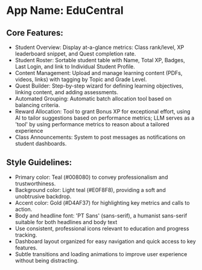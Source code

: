 # **App Name**: EduCentral

## Core Features:

- Student Overview: Display at-a-glance metrics: Class rank/level, XP leaderboard snippet, and Quest completion rate.
- Student Roster: Sortable student table with Name, Total XP, Badges, Last Login, and link to Individual Student Profile.
- Content Management: Upload and manage learning content (PDFs, videos, links) with tagging by Topic and Grade Level.
- Quest Builder: Step-by-step wizard for defining learning objectives, linking content, and adding assessments.
- Automated Grouping: Automatic batch allocation tool based on balancing criteria.
- Reward Allocation: Tool to grant Bonus XP for exceptional effort, using AI to tailor suggestions based on performance metrics; LLM serves as a 'tool' by using performance metrics to reason about a tailored experience
- Class Announcements: System to post messages as notifications on student dashboards.

## Style Guidelines:

- Primary color: Teal (#008080) to convey professionalism and trustworthiness.
- Background color: Light teal (#E0F8F8), providing a soft and unobtrusive backdrop.
- Accent color: Gold (#D4AF37) for highlighting key metrics and calls to action.
- Body and headline font: 'PT Sans' (sans-serif), a humanist sans-serif suitable for both headlines and body text
- Use consistent, professional icons relevant to education and progress tracking.
- Dashboard layout organized for easy navigation and quick access to key features.
- Subtle transitions and loading animations to improve user experience without being distracting.